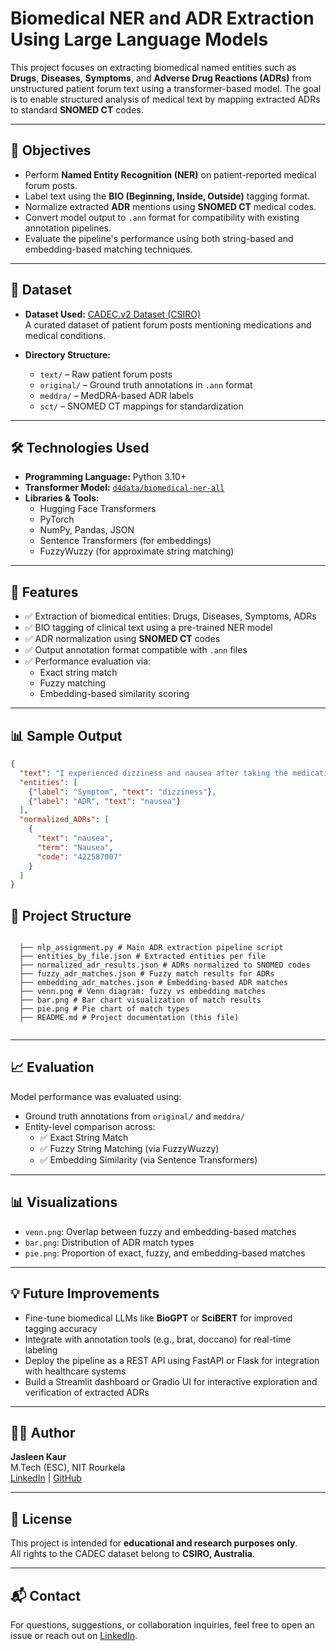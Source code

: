 # Biomedical NER and ADR Extraction Using Large Language Models

This project focuses on extracting biomedical named entities such as **Drugs**, **Diseases**, **Symptoms**, and **Adverse Drug Reactions (ADRs)** from unstructured patient forum text using a transformer-based model. The goal is to enable structured analysis of medical text by mapping extracted ADRs to standard **SNOMED CT** codes.

---

## 📌 Objectives

- Perform **Named Entity Recognition (NER)** on patient-reported medical forum posts.
- Label text using the **BIO (Beginning, Inside, Outside)** tagging format.
- Normalize extracted **ADR** mentions using **SNOMED CT** medical codes.
- Convert model output to `.ann` format for compatibility with existing annotation pipelines.
- Evaluate the pipeline's performance using both string-based and embedding-based matching techniques.

---

## 🧠 Dataset

- **Dataset Used:** [CADEC.v2 Dataset (CSIRO)](https://data.csiro.au/collection/csiro:10948?q=CADEC)  
  A curated dataset of patient forum posts mentioning medications and medical conditions.

- **Directory Structure:**
  - `text/` – Raw patient forum posts
  - `original/` – Ground truth annotations in `.ann` format
  - `meddra/` – MedDRA-based ADR labels
  - `sct/` – SNOMED CT mappings for standardization

---

## 🛠️ Technologies Used

- **Programming Language:** Python 3.10+
- **Transformer Model:** [`d4data/biomedical-ner-all`](https://huggingface.co/d4data/biomedical-ner-all)
- **Libraries & Tools:**  
  - Hugging Face Transformers  
  - PyTorch  
  - NumPy, Pandas, JSON  
  - Sentence Transformers (for embeddings)  
  - FuzzyWuzzy (for approximate string matching)

---

## 🚀 Features

- ✅ Extraction of biomedical entities: Drugs, Diseases, Symptoms, ADRs  
- ✅ BIO tagging of clinical text using a pre-trained NER model  
- ✅ ADR normalization using **SNOMED CT** codes  
- ✅ Output annotation format compatible with `.ann` files  
- ✅ Performance evaluation via:
  - Exact string match
  - Fuzzy matching
  - Embedding-based similarity scoring

---

## 📊 Sample Output

```json
{
  "text": "I experienced dizziness and nausea after taking the medication.",
  "entities": [
    {"label": "Symptom", "text": "dizziness"},
    {"label": "ADR", "text": "nausea"}
  ],
  "normalized_ADRs": [
    {
      "text": "nausea",
      "term": "Nausea",
      "code": "422587007"
    }
  ]
}
``` 
## 📁 Project Structure 

<pre><code>
  ├── nlp_assignment.py # Main ADR extraction pipeline script 
  ├── entities_by_file.json # Extracted entities per file 
  ├── normalized_adr_results.json # ADRs normalized to SNOMED codes 
  ├── fuzzy_adr_matches.json # Fuzzy match results for ADRs 
  ├── embedding_adr_matches.json # Embedding-based ADR matches 
  ├── venn.png # Venn diagram: fuzzy vs embedding matches 
  ├── bar.png # Bar chart visualization of match results 
  ├── pie.png # Pie chart of match types 
  ├── README.md # Project documentation (this file) 
  </code></pre>


---

## 📈 Evaluation

Model performance was evaluated using:

- Ground truth annotations from `original/` and `meddra/`
- Entity-level comparison across:
  - ✅ Exact String Match
  - ✅ Fuzzy String Matching (via FuzzyWuzzy)
  - ✅ Embedding Similarity (via Sentence Transformers)

---

## 📊 Visualizations

- `venn.png`: Overlap between fuzzy and embedding-based matches  
- `bar.png`: Distribution of ADR match types  
- `pie.png`: Proportion of exact, fuzzy, and embedding-based matches  

---

## 💡 Future Improvements

- Fine-tune biomedical LLMs like **BioGPT** or **SciBERT** for improved tagging accuracy    
- Integrate with annotation tools (e.g., brat, doccano) for real-time labeling
- Deploy the pipeline as a REST API using FastAPI or Flask for integration with healthcare systems
- Build a Streamlit dashboard or Gradio UI for interactive exploration and verification of extracted ADRs

---

## 🙋‍♀️ Author

**Jasleen Kaur**  
M.Tech (ESC), NIT Rourkela  
[LinkedIn](https://www.linkedin.com/in/jas03leen/) | [GitHub](https://github.com/Jasl-hub)

---

## 📜 License

This project is intended for **educational and research purposes only**.  
All rights to the CADEC dataset belong to **CSIRO, Australia**.

---

## 📬 Contact

For questions, suggestions, or collaboration inquiries, feel free to open an issue or reach out on [LinkedIn](https://www.linkedin.com/in/jas03leen/).

